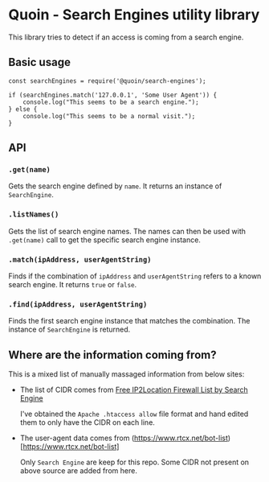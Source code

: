 # Quoin - Search Engines utility library

This library tries to detect if an access is coming from a search engine.

## Basic usage

    const searchEngines = require('@quoin/search-engines');

    if (searchEngines.match('127.0.0.1', 'Some User Agent')) {
        console.log("This seems to be a search engine.");
    } else {
        console.log("This seems to be a normal visit.");
    }

## API

### `.get(name)`

Gets the search engine defined by `name`. It returns an instance of
`SearchEngine`.

### `.listNames()`

Gets the list of search engine names. The names can then be used with
`.get(name)` call to get the specific search engine instance.

### `.match(ipAddress, userAgentString)`

Finds if the combination of `ipAddress` and `userAgentString` refers to a known
search engine. It returns `true` or `false`.

### `.find(ipAddress, userAgentString)`

Finds the first search engine instance that matches the combination. The
instance of `SearchEngine` is returned.


## Where are the information coming from?

This is a mixed list of manually massaged information from below sites:

- The list of CIDR comes from
  [Free IP2Location Firewall List by Search Engine](https://www.ip2location.com/free/robot-whitelist)

  I've obtained the `Apache .htaccess allow` file format and hand edited them to
  only have the CIDR on each line.

- The user-agent data comes from
  (https://www.rtcx.net/bot-list)[https://www.rtcx.net/bot-list]

  Only `Search Engine` are keep for this repo. Some CIDR not present on above
  source are added from here.

